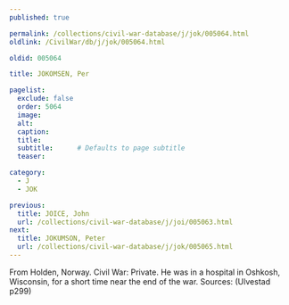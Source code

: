 ```yaml
---
published: true

permalink: /collections/civil-war-database/j/jok/005064.html
oldlink: /CivilWar/db/j/jok/005064.html

oldid: 005064

title: JOKOMSEN, Per

pagelist:
  exclude: false
  order: 5064
  image: 
  alt:
  caption:
  title:
  subtitle:      # Defaults to page subtitle
  teaser:

category: 
  - J 
  - JOK

previous:
  title: JOICE, John
  url: /collections/civil-war-database/j/joi/005063.html  
next:
  title: JOKUMSON, Peter
  url: /collections/civil-war-database/j/jok/005065.html   
---
```

From Holden, Norway. Civil War: Private. He was in a hospital in Oshkosh, Wisconsin, for a short time near the end of the war. Sources: (Ulvestad p299)